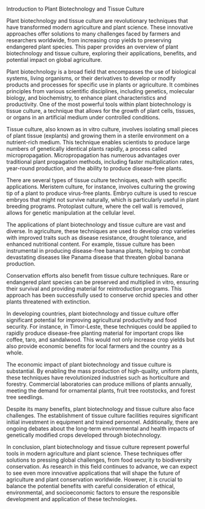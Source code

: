 Introduction to Plant Biotechnology and Tissue Culture

Plant biotechnology and tissue culture are revolutionary techniques that have transformed modern agriculture and plant science. These innovative approaches offer solutions to many challenges faced by farmers and researchers worldwide, from increasing crop yields to preserving endangered plant species. This paper provides an overview of plant biotechnology and tissue culture, exploring their applications, benefits, and potential impact on global agriculture.

Plant biotechnology is a broad field that encompasses the use of biological systems, living organisms, or their derivatives to develop or modify products and processes for specific use in plants or agriculture. It combines principles from various scientific disciplines, including genetics, molecular biology, and biochemistry, to enhance plant characteristics and productivity. One of the most powerful tools within plant biotechnology is tissue culture, a technique that allows for the growth of plant cells, tissues, or organs in an artificial medium under controlled conditions.

Tissue culture, also known as in vitro culture, involves isolating small pieces of plant tissue (explants) and growing them in a sterile environment on a nutrient-rich medium. This technique enables scientists to produce large numbers of genetically identical plants rapidly, a process called micropropagation. Micropropagation has numerous advantages over traditional plant propagation methods, including faster multiplication rates, year-round production, and the ability to produce disease-free plants.

There are several types of tissue culture techniques, each with specific applications. Meristem culture, for instance, involves culturing the growing tip of a plant to produce virus-free plants. Embryo culture is used to rescue embryos that might not survive naturally, which is particularly useful in plant breeding programs. Protoplast culture, where the cell wall is removed, allows for genetic manipulation at the cellular level.

The applications of plant biotechnology and tissue culture are vast and diverse. In agriculture, these techniques are used to develop crop varieties with improved traits such as disease resistance, drought tolerance, and enhanced nutritional content. For example, tissue culture has been instrumental in producing disease-free banana plants, helping to combat devastating diseases like Panama disease that threaten global banana production.

Conservation efforts also benefit from tissue culture techniques. Rare or endangered plant species can be preserved and multiplied in vitro, ensuring their survival and providing material for reintroduction programs. This approach has been successfully used to conserve orchid species and other plants threatened with extinction.

In developing countries, plant biotechnology and tissue culture offer significant potential for improving agricultural productivity and food security. For instance, in Timor-Leste, these techniques could be applied to rapidly produce disease-free planting material for important crops like coffee, taro, and sandalwood. This would not only increase crop yields but also provide economic benefits for local farmers and the country as a whole.

The economic impact of plant biotechnology and tissue culture is substantial. By enabling the mass production of high-quality, uniform plants, these techniques have revolutionized industries such as horticulture and forestry. Commercial laboratories can produce millions of plants annually, meeting the demand for ornamental plants, fruit tree rootstocks, and forest tree seedlings.

Despite its many benefits, plant biotechnology and tissue culture also face challenges. The establishment of tissue culture facilities requires significant initial investment in equipment and trained personnel. Additionally, there are ongoing debates about the long-term environmental and health impacts of genetically modified crops developed through biotechnology.

In conclusion, plant biotechnology and tissue culture represent powerful tools in modern agriculture and plant science. These techniques offer solutions to pressing global challenges, from food security to biodiversity conservation. As research in this field continues to advance, we can expect to see even more innovative applications that will shape the future of agriculture and plant conservation worldwide. However, it is crucial to balance the potential benefits with careful consideration of ethical, environmental, and socioeconomic factors to ensure the responsible development and application of these technologies.